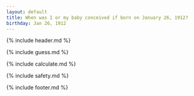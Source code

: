 ```yaml
---
layout: default
title: When was I or my baby conceived if born on January 26, 1912?
birthday: Jan 26, 1912
---
```


{% include header.md %}

{% include guess.md %}

{% include calculate.md %}

{% include safety.md %}

{% include footer.md %}



